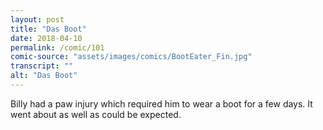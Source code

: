 ```yaml
---
layout: post
title: "Das Boot"
date: 2018-04-10
permalink: /comic/101
comic-source: "assets/images/comics/BootEater_Fin.jpg"
transcript: ""
alt: "Das Boot"
---
```


Billy had a paw injury which required him to wear a boot for a few days. It went about as well as could be expected.
